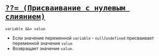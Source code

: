 # [`??= (Присваивание c нулевым слиянием)`](../index.md)

`variable &&= value`

- Если значение переменной `variable` - `null`/`undefined` присваивает переменной значение `value`
- Возвращает значение `value`.
